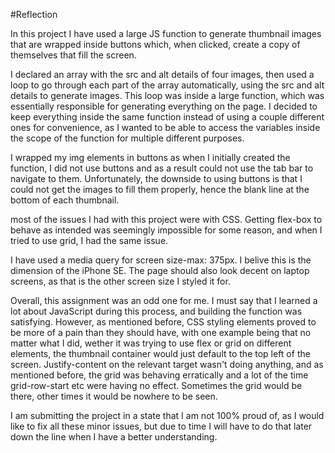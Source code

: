 #Reflection

In this project I have used a large JS function to generate thumbnail images that are wrapped inside buttons which, when clicked, create a copy of themselves that fill the screen.

I declared an array with the src and alt details of four images, then used a loop to go through each part of the array automatically, using the src and alt details to generate images.
This loop was inside a large function, which was essentially responsible for generating everything on the page. I decided to keep everything inside the same function instead of using a couple different ones for convenience, as I wanted to be able to access the variables inside the scope of the function for multiple different purposes.

I wrapped my img elements in buttons as when I initially created the function, I did not use buttons and as a result could not use the tab bar to navigate to them. Unfortunately, the downside to using buttons is that I could not get the images to fill them properly, hence the blank line at the bottom of each thumbnail.

most of the issues I had with this project were with CSS. Getting flex-box to behave as intended was seemingly impossible for some reason, and when I tried to use grid, I had the same issue.

I have used a media query for screen size-max: 375px. I belive this is the dimension of the iPhone SE. The page should also look decent on laptop screens, as that is the other screen size I styled it for.

Overall, this assignment was an odd one for me. I must say that I learned a lot about JavaScript during this process, and building the function was satisfying. However, as mentioned before, CSS styling elements proved to be more of a pain than they should have, with one example being that no matter what I did, wether it was trying to use flex or grid on different elements, the thumbnail container would just default to the top left of the screen. Justify-content on the relevant target wasn't doing anything, and as mentioned before, the grid was behaving erratically and a lot of the time grid-row-start etc were having no effect. Sometimes the grid would be there, other times it would be nowhere to be seen.

I am submitting the project in a state that I am not 100% proud of, as I would like to fix all these minor issues, but due to time I will have to do that later down the line when I have a better understanding.
